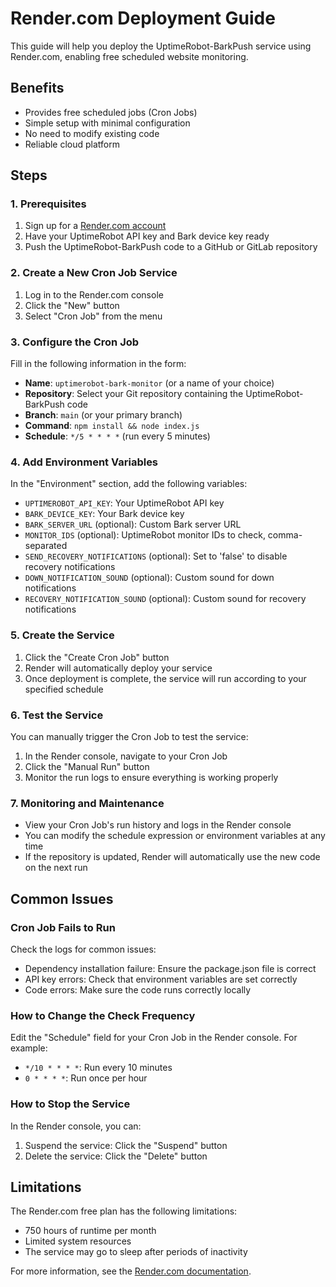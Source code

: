 # Render.com Deployment Guide

This guide will help you deploy the UptimeRobot-BarkPush service using Render.com, enabling free scheduled website monitoring.

## Benefits

- Provides free scheduled jobs (Cron Jobs)
- Simple setup with minimal configuration
- No need to modify existing code
- Reliable cloud platform

## Steps

### 1. Prerequisites

1. Sign up for a [Render.com account](https://render.com/register)
2. Have your UptimeRobot API key and Bark device key ready
3. Push the UptimeRobot-BarkPush code to a GitHub or GitLab repository

### 2. Create a New Cron Job Service

1. Log in to the Render.com console
2. Click the "New" button
3. Select "Cron Job" from the menu

### 3. Configure the Cron Job

Fill in the following information in the form:

- **Name**: `uptimerobot-bark-monitor` (or a name of your choice)
- **Repository**: Select your Git repository containing the UptimeRobot-BarkPush code
- **Branch**: `main` (or your primary branch)
- **Command**: `npm install && node index.js`
- **Schedule**: `*/5 * * * *` (run every 5 minutes)

### 4. Add Environment Variables

In the "Environment" section, add the following variables:

- `UPTIMEROBOT_API_KEY`: Your UptimeRobot API key
- `BARK_DEVICE_KEY`: Your Bark device key
- `BARK_SERVER_URL` (optional): Custom Bark server URL
- `MONITOR_IDS` (optional): UptimeRobot monitor IDs to check, comma-separated
- `SEND_RECOVERY_NOTIFICATIONS` (optional): Set to 'false' to disable recovery notifications
- `DOWN_NOTIFICATION_SOUND` (optional): Custom sound for down notifications
- `RECOVERY_NOTIFICATION_SOUND` (optional): Custom sound for recovery notifications

### 5. Create the Service

1. Click the "Create Cron Job" button
2. Render will automatically deploy your service
3. Once deployment is complete, the service will run according to your specified schedule

### 6. Test the Service

You can manually trigger the Cron Job to test the service:

1. In the Render console, navigate to your Cron Job
2. Click the "Manual Run" button
3. Monitor the run logs to ensure everything is working properly

### 7. Monitoring and Maintenance

- View your Cron Job's run history and logs in the Render console
- You can modify the schedule expression or environment variables at any time
- If the repository is updated, Render will automatically use the new code on the next run

## Common Issues

### Cron Job Fails to Run

Check the logs for common issues:
- Dependency installation failure: Ensure the package.json file is correct
- API key errors: Check that environment variables are set correctly
- Code errors: Make sure the code runs correctly locally

### How to Change the Check Frequency

Edit the "Schedule" field for your Cron Job in the Render console. For example:
- `*/10 * * * *`: Run every 10 minutes
- `0 * * * *`: Run once per hour

### How to Stop the Service

In the Render console, you can:
1. Suspend the service: Click the "Suspend" button
2. Delete the service: Click the "Delete" button

## Limitations

The Render.com free plan has the following limitations:
- 750 hours of runtime per month
- Limited system resources
- The service may go to sleep after periods of inactivity

For more information, see the [Render.com documentation](https://render.com/docs). 